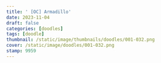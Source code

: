 ```yaml
---
title: ' [OC] Armadillo'
date: 2023-11-04
draft: false
categories: [doodles]
tags: [doodle]
thumbnail: /static/image/thumbnails/doodles/001-032.png
cover: /static/image/doodles/001-032.png
stamp: 9959
---
```


